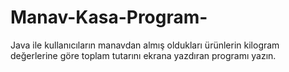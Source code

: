 # Manav-Kasa-Program-
Java ile kullanıcıların manavdan almış oldukları ürünlerin kilogram değerlerine göre toplam tutarını ekrana yazdıran programı yazın.
